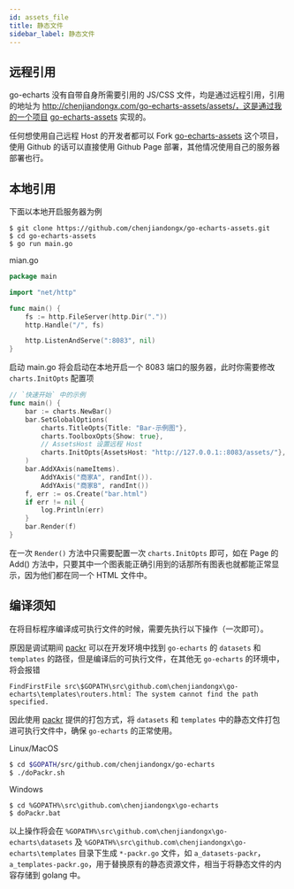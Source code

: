```yaml
---
id: assets_file
title: 静态文件
sidebar_label: 静态文件
---
```


## 远程引用

go-echarts 没有自带自身所需要引用的 JS/CSS 文件，均是通过远程引用，引用的地址为 http://chenjiandongx.com/go-echarts-assets/assets/，这是通过我的一个项目 [go-echarts-assets](https://github.com/chenjiandongx/go-echarts-assets) 实现的。

任何想使用自己远程 Host 的开发者都可以 Fork [go-echarts-assets](https://github.com/chenjiandongx/go-echarts-assets) 这个项目，使用 Github 的话可以直接使用 Github Page 部署，其他情况使用自己的服务器部署也行。

## 本地引用

下面以本地开启服务器为例

```shell
$ git clone https://github.com/chenjiandongx/go-echarts-assets.git
$ cd go-echarts-assets
$ go run main.go
```

mian.go
```go
package main

import "net/http"

func main() {
    fs := http.FileServer(http.Dir("."))
    http.Handle("/", fs)

    http.ListenAndServe(":8083", nil)
}
```

启动 main.go 将会启动在本地开启一个 8083 端口的服务器，此时你需要修改 `charts.InitOpts` 配置项

```go
// `快速开始` 中的示例
func main() {
    bar := charts.NewBar()
    bar.SetGlobalOptions(
        charts.TitleOpts{Title: "Bar-示例图"}, 
        charts.ToolboxOpts{Show: true},
        // AssetsHost 设置远程 Host
        charts.InitOpts{AssetsHost: "http://127.0.0.1::8083/assets/"},
    )
    bar.AddXAxis(nameItems).
        AddYAxis("商家A", randInt()).
        AddYAxis("商家B", randInt())
    f, err := os.Create("bar.html")
    if err != nil {
        log.Println(err)
    }
    bar.Render(f)
}
```

在一次 `Render()` 方法中只需要配置一次 `charts.InitOpts` 即可，如在 Page 的 Add() 方法中，只要其中一个图表能正确引用到的话那所有图表也就都能正常显示，因为他们都在同一个 HTML 文件中。

## 编译须知

在将目标程序编译成可执行文件的时候，需要先执行以下操作（一次即可）。

原因是调试期间 [packr](https://github.com/gobuffalo/packr) 可以在开发环境中找到 `go-echarts` 的 `datasets` 和 `templates` 的路径，但是编译后的可执行文件，在其他无 `go-echarts` 的环境中，将会报错

```shell
FindFirstFile src\$GOPATH\src\github.com\chenjiandongx\go-echarts\templates\routers.html: The system cannot find the path specified.
```

因此使用 [packr](https://github.com/gobuffalo/packr#building-a-binary-the-hard-way) 提供的打包方式，将 `datasets` 和 `templates` 中的静态文件打包进可执行文件中，确保 `go-echarts` 的正常使用。

Linux/MacOS
```bash
$ cd $GOPATH/src/github.com/chenjiandongx/go-echarts
$ ./doPackr.sh
```

Windows
```dos
$ cd %GOPATH%\src\github.com\chenjiandongx\go-echarts
$ doPackr.bat
```

以上操作将会在 `%GOPATH%\src\github.com\chenjiandongx\go-echarts\datasets` 及 `%GOPATH%\src\github.com\chenjiandongx\go-echarts\templates` 目录下生成 `*-packr.go` 文件，如 `a_datasets-packr`，`a_templates-packr.go`，用于替换原有的静态资源文件，相当于将静态文件的内容存储到 golang 中。
